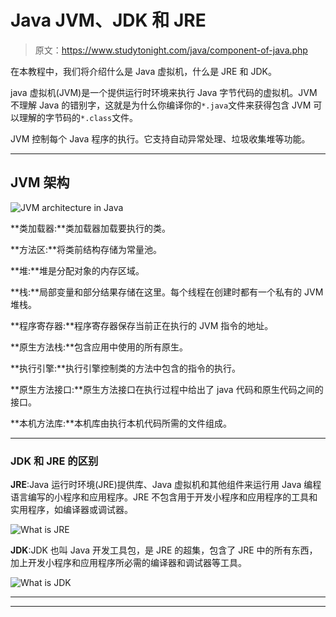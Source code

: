 # Java JVM、JDK 和 JRE

> 原文：<https://www.studytonight.com/java/component-of-java.php>

在本教程中，我们将介绍什么是 Java 虚拟机，什么是 JRE 和 JDK。

java 虚拟机(JVM)是一个提供运行时环境来执行 Java 字节代码的虚拟机。JVM 不理解 Java 的错别字，这就是为什么你编译你的`*.java`文件来获得包含 JVM 可以理解的字节码的`*.class`文件。

JVM 控制每个 Java 程序的执行。它支持自动异常处理、垃圾收集堆等功能。

* * *

## JVM 架构

![JVM architecture in Java](../Images/ece4a40d46b15b4ae97c150a56125243.png)

**类加载器:**类加载器加载要执行的类。

**方法区:**将类前结构存储为常量池。

**堆:**堆是分配对象的内存区域。

**栈:**局部变量和部分结果存储在这里。每个线程在创建时都有一个私有的 JVM 堆栈。

**程序寄存器:**程序寄存器保存当前正在执行的 JVM 指令的地址。

**原生方法栈:**包含应用中使用的所有原生。

**执行引擎:**执行引擎控制类的方法中包含的指令的执行。

**原生方法接口:**原生方法接口在执行过程中给出了 java 代码和原生代码之间的接口。

**本机方法库:**本机库由执行本机代码所需的文件组成。

* * *

### JDK 和 JRE 的区别

**JRE**:Java 运行时环境(JRE)提供库、Java 虚拟机和其他组件来运行用 Java 编程语言编写的小程序和应用程序。JRE 不包含用于开发小程序和应用程序的工具和实用程序，如编译器或调试器。

![What is JRE](../Images/5452e553d2b53618e2a17539f49f4036.png)

**JDK**:JDK 也叫 Java 开发工具包，是 JRE 的超集，包含了 JRE 中的所有东西，加上开发小程序和应用程序所必需的编译器和调试器等工具。

![What is JDK](../Images/63134c09cbc32bff7784c48d31f416a6.png)

* * *

* * *